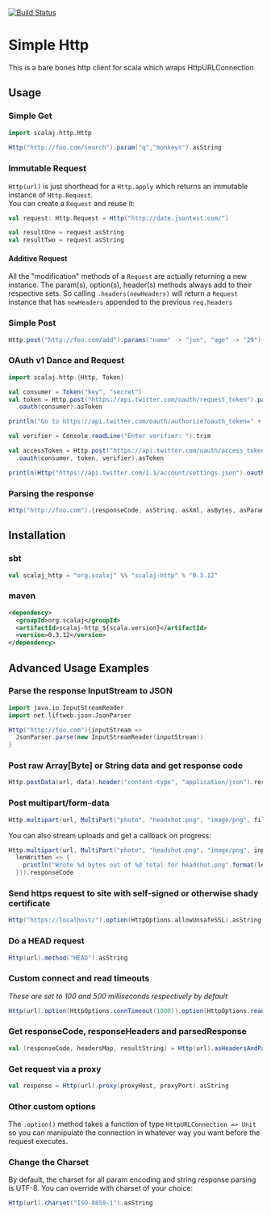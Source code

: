 [![Build Status](https://travis-ci.org/scalaj/scalaj-http.png)](https://travis-ci.org/scalaj/scalaj-http)

# Simple Http

This is a bare bones http client for scala which wraps HttpURLConnection

## Usage

### Simple Get

```scala
import scalaj.http.Http
  
Http("http://foo.com/search").param("q","monkeys").asString
```

### Immutable Request

```Http(url)``` is just shorthead for a ```Http.apply``` which returns an immutable instance of ```Http.Request```.  
You can create a ```Request``` and reuse it:

```scala
val request: Http.Request = Http("http://date.jsontest.com/")

val resultOne = request.asString
val resultTwo = request.asString
```

#### Additive Request

All the "modification" methods of a ```Request``` are actually returning a new instance. The param(s), option(s), header(s) 
methods always add to their respective sets. So calling ```.headers(newHeaders)``` will return a ```Request``` instance 
that has ```newHeaders``` appended to the previous ```req.headers```


### Simple Post

```scala
Http.post("http://foo.com/add").params("name" -> "jon", "age" -> "29").asString
```

### OAuth v1 Dance and Request

```scala
import scalaj.http.{Http, Token}

val consumer = Token("key", "secret")
val token = Http.post("https://api.twitter.com/oauth/request_token").param("oauth_callback","oob")
  .oauth(consumer).asToken

println("Go to https://api.twitter.com/oauth/authorize?oauth_token=" + token.key)

val verifier = Console.readLine("Enter verifier: ").trim

val accessToken = Http.post("https://api.twitter.com/oauth/access_token")
  .oauth(consumer, token, verifier).asToken

println(Http("https://api.twitter.com/1.1/account/settings.json").oauth(consumer, accessToken).asString)
```

### Parsing the response

```scala
Http("http://foo.com").{responseCode, asString, asXml, asBytes, asParams}
```

## Installation

### sbt

```scala
val scalaj_http = "org.scalaj" %% "scalaj-http" % "0.3.12"
```

### maven

```xml
<dependency>
  <groupId>org.scalaj</groupId>
  <artifactId>scalaj-http_${scala.version}</artifactId>
  <version>0.3.12</version>
</dependency>  
```

## Advanced Usage Examples

### Parse the response InputStream to JSON

```scala
import java.io.InputStreamReader
import net.liftweb.json.JsonParser

Http("http://foo.com"){inputStream => 
  JsonParser.parse(new InputStreamReader(inputStream))
}
```

### Post raw Array[Byte] or String data and get response code

```scala
Http.postData(url, data).header("content-type", "application/json").responseCode
```

### Post multipart/form-data

```scala
Http.multipart(url, MultiPart("photo", "headshot.png", "image/png", fileBytes)).responseCode
```

You can also stream uploads and get a callback on progress:

```scala
Http.multipart(url, MultiPart("photo", "headshot.png", "image/png", inputStream, bytesInStream, 
  lenWritten => {
    println("Wrote %d bytes out of %d total for headshot.png".format(lenWritten, bytesInStream))
  })).responseCode
```

### Send https request to site with self-signed or otherwise shady certificate

```scala
Http("https://localhost/").option(HttpOptions.allowUnsafeSSL).asString
```

### Do a HEAD request

```scala
Http(url).method("HEAD").asString
```

### Custom connect and read timeouts

_These are set to 100 and 500 milliseconds respectively by default_

```scala
Http(url).option(HttpOptions.connTimeout(1000)).option(HttpOptions.readTimeout(5000)).asString
```

### Get responseCode, responseHeaders and parsedResponse

```scala
val (responseCode, headersMap, resultString) = Http(url).asHeadersAndParse(Http.readString)
```

### Get request via a proxy

```scala
val response = Http(url).proxy(proxyHost, proxyPort).asString
```

### Other custom options

The ```.option()``` method takes a function of type ```HttpURLConnection => Unit``` so 
you can manipulate the connection in whatever way you want before the request executes.

### Change the Charset

By default, the charset for all param encoding and string response parsing is UTF-8. You 
can override with charset of your choice:

```scala
Http(url).charset("ISO-8859-1").asString
```
